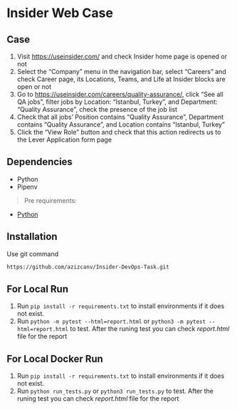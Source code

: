 # Insider Web Case

## Case
1. Visit https://useinsider.com/ and check Insider home page is opened or not
2. Select the “Company” menu in the navigation bar, select “Careers” and check Career
page, its Locations, Teams, and Life at Insider blocks are open or not
3. Go to https://useinsider.com/careers/quality-assurance/, click “See all QA jobs”, filter
jobs by Location: “Istanbul, Turkey”, and Department: “Quality Assurance”, check the
presence of the job list
4. Check that all jobs’ Position contains “Quality Assurance”, Department contains
“Quality Assurance”, and Location contains “Istanbul, Turkey”
5. Click the “View Role” button and check that this action redirects us to the Lever
Application form page

## Dependencies

- Python
- Pipenv 

> Pre requirements: 
- [Python](https://www.python.org/downloads/release/python-3123/)

## Installation

Use git command

```bash
https://github.com/azizcanv/Insider-DevOps-Task.git
```

## For Local Run
1. Run `pip install -r requirements.txt` to install environments if it does not exist.
2. Run `python -m pytest --html=report.html` or `python3 -m pytest --html=report.html`  to test.
After the runing test you can check *report.html* file for the report

## For Local Docker Run
1. Run `pip install -r requirements.txt` to install environments if it does not exist.
2. Run `python run_tests.py` or `python3 run_tests.py` to test.
After the runing test you can check *report.html* file for the report